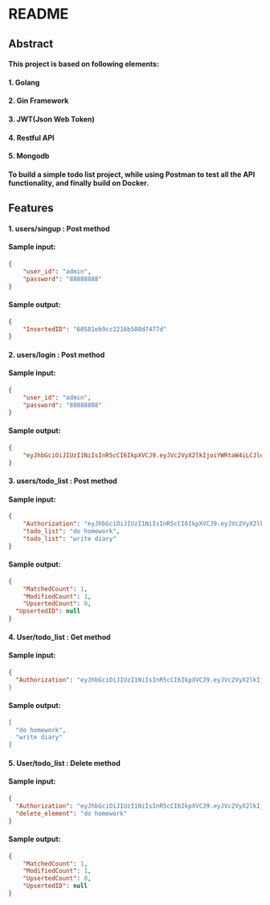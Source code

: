 # README

## Abstract

#### 	This project is based on following elements:

#### 		1. Golang

#### 		2. Gin Framework

#### 		3. JWT(Json Web Token)

#### 		4. Restful API

#### 		5. Mongodb 

#### 	To build a simple todo list project, while using Postman to test all the API functionality, and finally build on Docker.

## Features

#### 	1. users/singup : Post method

#### 		Sample input:

```json
{
	"user_id": "admin",
	"password": "88888888"
}
```

#### 		Sample output:

```json
{
	"InsertedID": "60581eb9cc2216b508d7477d"
}
```

#### 	2. users/login : Post method

#### 		Sample input:

```json
{
	"user_id": "admin",
	"password": "88888888"
}
```

#### 		Sample output:

```json
{
	"eyJhbGciOiJIUzI1NiIsInR5cCI6IkpXVCJ9.eyJVc2VyX2lkIjoiYWRtaW4iLCJleHAiOjE2MTY0NzQxNjl9.aAlh_LuxqLfWWSzCd3uA3C2RoBOTnC3HSqPaAvzYIkE"
}
```

#### 	3. users/todo_list : Post method

#### 		Sample input:

```json
{
	"Authorization": "eyJhbGciOiJIUzI1NiIsInR5cCI6IkpXVCJ9.eyJVc2VyX2lkIjoiYWRtaW4iLCJleHAiOjE2MTY0NzQxNjl9.aAlh_LuxqLfWWSzCd3uA3C2RoBOTnC3HSqPaAvzYIkE",
	"todo_list": "do homework",
	"todo_list": "write diary"
}
```

#### 		Sample output:

```json
{
 	"MatchedCount": 1,
 	"ModifiedCount": 1,
 	"UpsertedCount": 0,
  "UpsertedID": null
}
```

#### 	4. User/todo_list : Get method

#### 		Sample input:

```json
{
  "Authorization": "eyJhbGciOiJIUzI1NiIsInR5cCI6IkpXVCJ9.eyJVc2VyX2lkIjoiYWRtaW4iLCJleHAiOjE2MTYxNzMyODZ9.8nri7jkBQPr-0ygZe5a8W2OB1K8TdmNJtc0W-XAqVkk
}
```

#### 		Sample output:

```json
[
  "do homework",
  "write diary"
]
```

#### 	5. User/todo_list : Delete method

#### 		Sample input:

```json
{
  "Authorization": "eyJhbGciOiJIUzI1NiIsInR5cCI6IkpXVCJ9.eyJVc2VyX2lkIjoiYWRtaW4iLCJleHAiOjE2MTYxNzMyODZ9.8nri7jkBQPr-0ygZe5a8W2OB1K8TdmNJtc0W-XAqVkk",
  "delete_element": "do homework"
}
```

#### 	Sample output:

```json
{
    "MatchedCount": 1,
    "ModifiedCount": 1,
    "UpsertedCount": 0,
    "UpsertedID": null
}
```





#### 
